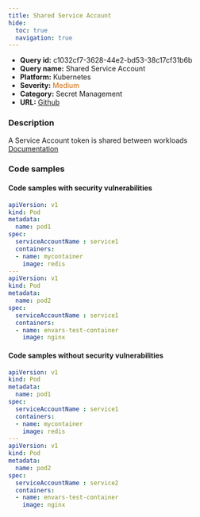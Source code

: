 ```yaml
---
title: Shared Service Account
hide:
  toc: true
  navigation: true
---
```


<style>
  .highlight .hll {
    background-color: #ff171742;
  }
  .md-content {
    max-width: 1100px;
    margin: 0 auto;
  }
</style>

-   **Query id:** c1032cf7-3628-44e2-bd53-38c17cf31b6b
-   **Query name:** Shared Service Account
-   **Platform:** Kubernetes
-   **Severity:** <span style="color:#C60">Medium</span>
-   **Category:** Secret Management
-   **URL:** [Github](https://github.com/Checkmarx/kics/tree/master/assets/queries/k8s/shared_service_account)

### Description
A Service Account token is shared between workloads<br>
[Documentation](https://kubernetes.io/docs/tasks/configure-pod-container/configure-service-account/)

### Code samples
#### Code samples with security vulnerabilities
```yaml title="Positive test num. 1 - yaml file" hl_lines="16 6"
apiVersion: v1
kind: Pod
metadata:
  name: pod1
spec:
  serviceAccountName : service1
  containers:
  - name: mycontainer
    image: redis
---
apiVersion: v1
kind: Pod
metadata:
  name: pod2
spec:
  serviceAccountName : service1
  containers:
  - name: envars-test-container
    image: nginx

```


#### Code samples without security vulnerabilities
```yaml title="Negative test num. 1 - yaml file"
apiVersion: v1
kind: Pod
metadata:
  name: pod1
spec:
  serviceAccountName : service1
  containers:
  - name: mycontainer
    image: redis
---
apiVersion: v1
kind: Pod
metadata:
  name: pod2
spec:
  serviceAccountName : service2
  containers:
  - name: envars-test-container
    image: nginx

```
